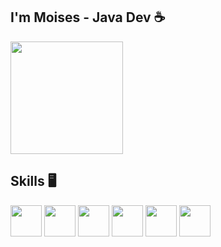 ## I'm Moises - Java Dev ☕
<div align="left">
	<img height="180em" src="https://github-readme-stats.vercel.app/api?username=MoisesC-Costa&show_icons=true&theme=radical&include_all_commits=true&count_private=true" />
</div>

## Skills :desktop_computer:
<div>
  	<img height="50px" src="https://cdn.jsdelivr.net/gh/devicons/devicon/icons/java/java-original.svg" />
	<img height="50px" src="https://cdn.jsdelivr.net/gh/devicons/devicon/icons/bash/bash-original.svg" />
	<img height="50px" src="https://cdn.jsdelivr.net/gh/devicons/devicon/icons/javascript/javascript-original.svg" />
	<img height="50px" src="https://cdn.jsdelivr.net/gh/devicons/devicon/icons/python/python-original-wordmark.svg" />
	<img height="50px" src="https://cdn.jsdelivr.net/gh/devicons/devicon/icons/html5/html5-original.svg" />
        <img height="50px" src="https://cdn.jsdelivr.net/gh/devicons/devicon/icons/css3/css3-plain.svg" />          
</div>
